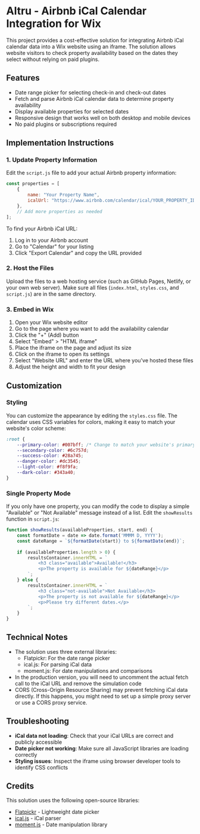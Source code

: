 # Altru - Airbnb iCal Calendar Integration for Wix

This project provides a cost-effective solution for integrating Airbnb iCal calendar data into a Wix website using an iframe. The solution allows website visitors to check property availability based on the dates they select without relying on paid plugins.

## Features

- Date range picker for selecting check-in and check-out dates
- Fetch and parse Airbnb iCal calendar data to determine property availability
- Display available properties for selected dates
- Responsive design that works well on both desktop and mobile devices
- No paid plugins or subscriptions required

## Implementation Instructions

### 1. Update Property Information

Edit the `script.js` file to add your actual Airbnb property information:

```javascript
const properties = [
    { 
        name: "Your Property Name", 
        icalUrl: "https://www.airbnb.com/calendar/ical/YOUR_PROPERTY_ID.ics?s=YOUR_SECRET_KEY" 
    },
    // Add more properties as needed
];
```

To find your Airbnb iCal URL:
1. Log in to your Airbnb account
2. Go to "Calendar" for your listing
3. Click "Export Calendar" and copy the URL provided

### 2. Host the Files

Upload the files to a web hosting service (such as GitHub Pages, Netlify, or your own web server). Make sure all files (`index.html`, `styles.css`, and `script.js`) are in the same directory.

### 3. Embed in Wix

1. Open your Wix website editor
2. Go to the page where you want to add the availability calendar
3. Click the "+" (Add) button
4. Select "Embed" > "HTML iframe"
5. Place the iframe on the page and adjust its size
6. Click on the iframe to open its settings
7. Select "Website URL" and enter the URL where you've hosted these files
8. Adjust the height and width to fit your design

## Customization

### Styling

You can customize the appearance by editing the `styles.css` file. The calendar uses CSS variables for colors, making it easy to match your website's color scheme:

```css
:root {
    --primary-color: #007bff; /* Change to match your website's primary color */
    --secondary-color: #6c757d;
    --success-color: #28a745;
    --danger-color: #dc3545;
    --light-color: #f8f9fa;
    --dark-color: #343a40;
}
```

### Single Property Mode

If you only have one property, you can modify the code to display a simple "Available" or "Not Available" message instead of a list. Edit the `showResults` function in `script.js`:

```javascript
function showResults(availableProperties, start, end) {
    const formatDate = date => date.format('MMMM D, YYYY');
    const dateRange = `${formatDate(start)} to ${formatDate(end)}`;
    
    if (availableProperties.length > 0) {
        resultsContainer.innerHTML = `
            <h3 class="available">Available!</h3>
            <p>The property is available for ${dateRange}</p>
        `;
    } else {
        resultsContainer.innerHTML = `
            <h3 class="not-available">Not Available</h3>
            <p>The property is not available for ${dateRange}</p>
            <p>Please try different dates.</p>
        `;
    }
}
```

## Technical Notes

- The solution uses three external libraries:
  - Flatpickr: For the date range picker
  - ical.js: For parsing iCal data
  - moment.js: For date manipulations and comparisons
- In the production version, you will need to uncomment the actual fetch call to the iCal URL and remove the simulation code
- CORS (Cross-Origin Resource Sharing) may prevent fetching iCal data directly. If this happens, you might need to set up a simple proxy server or use a CORS proxy service.

## Troubleshooting

- **iCal data not loading**: Check that your iCal URLs are correct and publicly accessible
- **Date picker not working**: Make sure all JavaScript libraries are loading correctly
- **Styling issues**: Inspect the iframe using browser developer tools to identify CSS conflicts

## Credits

This solution uses the following open-source libraries:
- [Flatpickr](https://flatpickr.js.org/) - Lightweight date picker
- [ical.js](https://github.com/mozilla-comm/ical.js) - iCal parser
- [moment.js](https://momentjs.com/) - Date manipulation library
